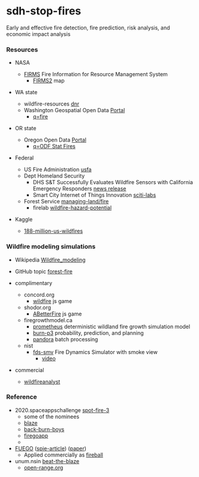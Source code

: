 # sdh-stop-fires
Early and effective fire detection, fire prediction, risk analysis, and economic impact analysis

### Resources
* NASA
  * [FIRMS](https://firms.modaps.eosdis.nasa.gov/) Fire Information for Resource Management System
    * [FIRMS2](https://firms2.modaps.eosdis.nasa.gov/map) map
* WA state
  * wildfire-resources [dnr](https://www.dnr.wa.gov/programs-and-services/wildfire-resources)
  * Washington Geospatial Open Data [Portal](https://geo.wa.gov/)
    * [q=fire](https://geo.wa.gov/search?q=fire) 
* OR state
  * Oregon Open Data [Portal](https://data.oregon.gov/)
    * [q=ODF Stat Fires](https://data.oregon.gov/browse?q=ODF%20Stat%20Fires)
* Federal
  * US Fire Administration [usfa](https://www.usfa.fema.gov/)
  * Dept Homeland Security 
    * DHS S&T Successfully Evaluates Wildfire Sensors with California Emergency Responders [news release](https://www.dhs.gov/science-and-technology/news/2021/06/10/news-release-st-successfully-evaluates-wildfire-sensors)
    * Smart City Internet of Things Innovation [sciti-labs](https://www.dhs.gov/science-and-technology/st-smart-city-internet-things-innovation-sciti-labs)
  * Forest Service [managing-land/fire](https://www.fs.usda.gov/managing-land/fire)
    * firelab [wildfire-hazard-potential](https://www.firelab.org/project/wildfire-hazard-potential)

*  Kaggle 
   * [188-million-us-wildfires](https://www.kaggle.com/rtatman/188-million-us-wildfires)  

### Wildfire modeling simulations
* Wikipedia [Wildfire_modeling](https://en.wikipedia.org/wiki/Wildfire_modeling)
* GitHub topic [forest-fire](https://github.com/topics/forest-fire)
* complimentary
  * concord.org
    * [wildfire](https://wildfire.concord.org/) js game
  * shodor.org
    * [ABetterFire](http://www.shodor.org/interactivate/activities/ABetterFire/) js game
  * firegrowthmodel.ca
    *  [prometheus](http://www.firegrowthmodel.ca/prometheus/overview_e.php) deterministic wildland fire growth simulation model
    *  [burn-p3](http://www.firegrowthmodel.ca/burnp3/overview_e.php) probability, prediction, and planning
    *  [pandora](http://www.firegrowthmodel.ca/pandora/overview_e.php) batch processing
  * nist
    * [fds-smv](https://pages.nist.gov/fds-smv/) Fire Dynamics Simulator with smoke view  
      * [video](https://www.nist.gov/video/fire-dynamics-simulator-fds-simulation-wildfire)

* commercial
  * [wildfireanalyst](https://www.wildfireanalyst.com/)  
   
### Reference
* 2020.spaceappschallenge [spot-fire-3](https://2020.spaceappschallenge.org/challenges/confront/spot-fire-3/details)
  * some of the nominees
  * [blaze](https://2020.spaceappschallenge.org/challenges/confront/spot-fire-3/teams/blaze-1/project)
  * [back-burn-boys](https://2020.spaceappschallenge.org/challenges/confront/spot-fire-3/teams/back-burn-boys/project)
  * [firegoapp](https://2020.spaceappschallenge.org/challenges/confront/spot-fire-3/teams/firegoapp/project)
  * 
* [FUEGO](https://fuego.ssl.berkeley.edu/) ([spie-article](https://fuego.ssl.berkeley.edu/wp-content/uploads/2018/10/FUEGO_SPIE.pdf)) ([paper](https://fuego.ssl.berkeley.edu/wp-content/uploads/2018/10/remotesensing-05-05173-1.pdf))
  * Applied commercially as [fireball](https://www.fireball.international/)
* unum.nsin [beat-the-blaze](https://unum.nsin.us/beat-the-blaze)
  * [open-range.org](https://unum.nsin.us/beat-the-blaze/customObject/viewCustomObject/fa2f7854a9f5)

